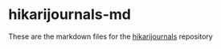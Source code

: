 # hikarijournals-md
These are the markdown files for the [hikarijournals](https://github.com/jb0gie/hikarijournals) repository
